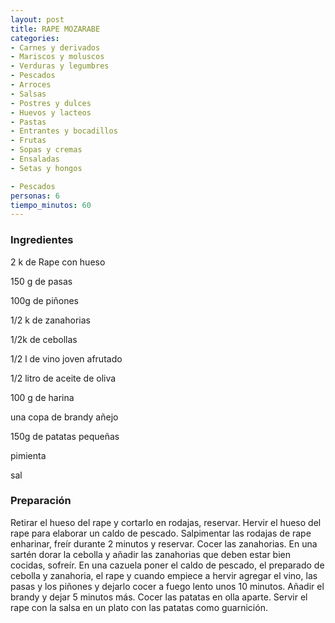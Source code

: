```yaml
---
layout: post
title: RAPE MOZARABE
categories:
- Carnes y derivados
- Mariscos y moluscos
- Verduras y legumbres
- Pescados
- Arroces
- Salsas
- Postres y dulces
- Huevos y lacteos
- Pastas
- Entrantes y bocadillos
- Frutas
- Sopas y cremas
- Ensaladas
- Setas y hongos

- Pescados
personas: 6 
tiempo_minutos: 60 
---
```

<h3>Ingredientes</h3>
2 k de Rape con hueso

150 g de pasas

100g de piñones

1/2 k de zanahorias

1/2k de cebollas

1/2 l de vino joven afrutado

1/2 litro de aceite de oliva

100 g de harina

una copa de brandy añejo

150g de patatas pequeñas

pimienta

sal

<h3>Preparación</h3>
Retirar el hueso del rape y cortarlo en rodajas, reservar. Hervir el hueso del rape para elaborar un caldo de pescado. Salpimentar las rodajas de rape enharinar, freír durante 2 minutos y reservar. Cocer las zanahorias. En una sartén dorar la cebolla y añadir las zanahorias que deben estar bien cocidas, sofreír. En una cazuela poner el caldo de pescado, el preparado de cebolla y zanahoria, el rape y cuando empiece a hervir agregar el vino, las pasas y los piñones y dejarlo cocer a fuego lento unos 10 minutos. Añadir el brandy y dejar 5 minutos más. Cocer las patatas en olla aparte. Servir el rape con la salsa en un plato con las patatas como guarnición.

